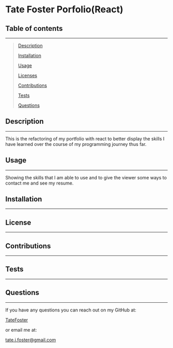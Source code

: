 # Tate Foster Porfolio(React)

## Table of contents

---

> [Description](#description)
>
> [Installation](#installation)
>
> [Usage](#usage)
>
> [Licenses](#licenses)
>
> [Contributions](#contributions)
>
> [Tests](#tests)
>
> [Questions](#questions)

## Description

---

This is the refactoring of my portfolio with react to better display the skills I have learned over the course of my programming journey thus far.

## Usage

---

Showing the skills that I am able to use and to give the viewer some ways to contact me and see my resume.

## Installation

---

## License

---

## Contributions

---

## Tests

---

## Questions

---

If you have any questions you can reach out on my GitHub at:

[TateFoster](https://github.com/TateFoster)

or email me at:

[tate.j.foster@gmail.com](mailto:tate.j.foster@gmail.com)

